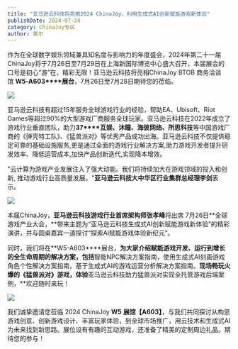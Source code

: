 ```yaml
---
title: "亚马逊云科技将亮相2024 ChinaJoy，利用生成式AI创新赋能游戏新体验"
publishDate: 2024-07-24
category: ChinaJoy专区
author: 莱尔
---
```


作为在全球数字娱乐领域兼具知名度与影响力的年度盛会，2024年第二十一届ChinaJoy将于7月26日至7月29日在上海新国际博览中心盛大召开，本届展会的口号是初心“游”在，精彩无限！亚马逊云科技将亮相ChinaJoy BTOB 商务洽谈馆 **W5-A603****展台**，7月26日至7月28日期待您的莅临。

![](https://ec-net-1251389766.cos.ap-shanghai.myqcloud.com/wp-content/uploads/2024/07/20240724234023860.png)

亚马逊云科技有超过15年服务全球游戏行业的经验，帮助EA、Ubisoft、Riot Games等超过90%的大型游戏厂商服务全球玩家。亚马逊云科技在2022年成立了游戏行业垂直团队，助力**37****互娱、沐瞳、海彼网络、所思科技**等中国游戏厂商的《弹壳特工队》、《猛兽派对》等优秀产品成功出海。亚马逊云科技不仅提供稳定可靠的基础设施服务,更是通过全面的游戏行业解决方案,助力游戏开发者提升研发效率、降低运营成本,加快产品创新迭代,实现降本增效。

"云计算为游戏产业发展注入了强大动能。我们将持续加大在游戏领域的投入和创新, 推动游戏行业高质量发展。"**亚马逊云科技大中华区行业集群总经理李剑**表示。

![](https://ec-net-1251389766.cos.ap-shanghai.myqcloud.com/wp-content/uploads/2024/07/20240724234033639.png)

本届ChinaJoy，**亚马逊云科技游戏行业首席架构师张孝峰**将出席 7月26日**全球游戏产业大会，**带来主题为“亚马逊云科技生成式AI创新赋能游戏新体验”的精彩演讲，并与圆桌嘉宾一道探讨“探索AI赋能游戏体验新纪元”。

同时，我们将在**W5-A603****展台，**为大家介绍赋能游戏开发、运行到增长的全生命周期的解决方案，包括**智能NPC解决方案指南，使用生成式AI刻画游戏角色个性解决方案指南，基于生成式AI的游戏运营分析解决方案指南。**现场畅玩火爆的《猛兽派对》游戏，体验**亚马逊云科技助力猛兽派对实现全托管游戏后端案例，**欢迎随时来玩！

![](https://ec-net-1251389766.cos.ap-shanghai.myqcloud.com/wp-content/uploads/2024/07/20240724234030324.png)

我们诚挚邀请您莅临 2024 ChinaJoy **W5** **展馆【A603】**，与我们共同探讨从构思游戏创意、创新游戏设计、丰富玩家体验，到全球市场推广，用云技术和生成式AI为未来找到新思路。展位设有有趣的互动游戏，还准备了精美的定制周边礼品。期待您的参与！
